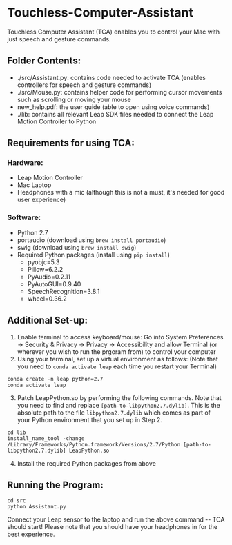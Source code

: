 # Touchless-Computer-Assistant

Touchless Computer Assistant (TCA) enables you to control your Mac with just speech and gesture commands. 

## Folder Contents:
- ./src/Assistant.py: contains code needed to activate TCA (enables controllers for speech and gesture commands)
- ./src/Mouse.py: contains helper code for performing cursor movements such as scrolling or moving your mouse
- new_help.pdf: the user guide (able to open using voice commands)
- ./lib: contains all relevant Leap SDK files needed to connect the Leap Motion Controller to Python

## Requirements for using TCA:
### Hardware:
- Leap Motion Controller
- Mac Laptop
- Headphones with a mic (although this is not a must, it's needed for good user experience)

### Software:
- Python 2.7
- portaudio (download using ```brew install portaudio```)
- swig (download using ```brew install swig```)
- Required Python packages (install using ```pip install```)
  - pyobjc=5.3
  - Pillow=6.2.2
  - PyAudio=0.2.11
  - PyAutoGUI=0.9.40
  - SpeechRecognition=3.8.1
  - wheel=0.36.2

## Additional Set-up:
1. Enable terminal to access keyboard/mouse: Go into System Preferences -> Security & Privacy -> Privacy -> Accessibility and allow Terminal (or wherever you wish to run the prgoram from) to control your computer
2. Using your terminal, set up a virtual environment as follows: (Note that you need to ```conda activate leap``` each time you restart your Terminal)
```
conda create -n leap python=2.7
conda activate leap
```
3. Patch LeapPython.so by performing the following commands. Note that you need to find and replace ```[path-to-libpython2.7.dylib]```. This is the absolute path to the file ```libpython2.7.dylib``` which comes as part of your Python environment that you set up in Step 2.
```
cd lib
install_name_tool -change /Library/Frameworks/Python.framework/Versions/2.7/Python [path-to-libpython2.7.dylib] LeapPython.so
```
4. Install the required Python packages from above

## Running the Program:
```
cd src
python Assistant.py
```
Connect your Leap sensor to the laptop and run the above command -- TCA should start! Please note that you should have your headphones in for the best experience.
